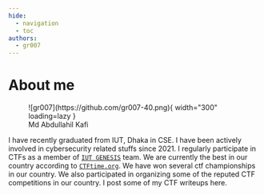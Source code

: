```yaml
---
hide:
  - navigation
  - toc
authors:
  - gr007
---
```

# About me

<figure markdown>
  ![gr007](https://github.com/gr007-40.png){ width="300" loading=lazy }
  <figcaption>Md Abdullahil Kafi</figcaption>
</figure>

I have recently graduated from IUT, Dhaka in CSE. I have been actively involved in cybersecurity related stuffs
since 2021. I regularly participate in CTFs as a member of [`IUT GENESIS`](https://ctftime.org/team/175924) team.
We are currently the best in our country according to [`CTFtime.org`](https://ctftime.org/stats/BD). We have won several ctf
championships in our country. We also participated in organizing some of the reputed CTF competitions
in our country. I post some of my CTF writeups here.
